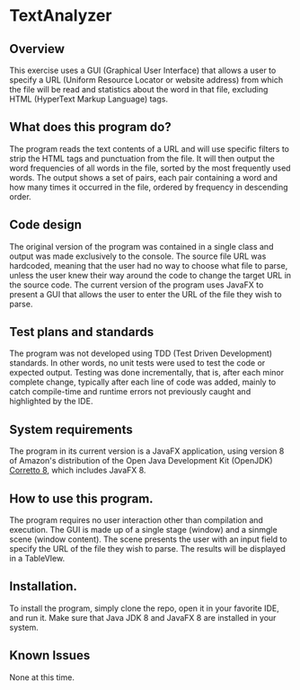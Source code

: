 # TextAnalyzer

## Overview
This exercise uses a GUI (Graphical User Interface) that allows a user to specify a URL (Uniform Resource Locator or website address) from which the file will be read and statistics about the word in that file, excluding HTML (HyperText Markup Language) tags.

## What does this program do?
The program reads the text contents of a URL and will use specific filters to strip the HTML tags and punctuation from the file. It will then output the word frequencies of all words in the file, sorted by the most frequently used words. The output shows a set of pairs, each pair containing a word and how many times it occurred in the file, ordered by frequency in descending order.

## Code design
The original version of the program was contained in a single class and output was made exclusively to the console. The source file URL was hardcoded, meaning that the user had no way to choose what file to parse, unless the user knew their way around the code to change the target URL in the source code. The current version of the program uses JavaFX to present a GUI that allows the user to enter the URL of the file they wish to parse.

## Test plans and standards
The program was not developed using TDD (Test Driven Development) standards. In other words, no unit tests were used to test the code or expected output. Testing was done incrementally, that is, after each minor complete change, typically after each line of code was added, mainly to catch compile-time and runtime errors not previously caught and highlighted by the IDE.

## System requirements
The program in its current version is a JavaFX application, using version 8 of Amazon's distribution of the Open Java Development Kit (OpenJDK) [Corretto 8](https://aws.amazon.com/corretto/), which includes JavaFX 8.

## How to use this program.
The program requires no user interaction other than compilation and execution. The GUI is made up of a single stage (window) and a sinmgle scene (window content). The scene presents the user with an input field to specify the URL of the file they wish to parse. The results will be displayed in a TableVIew.

## Installation.
To install the program, simply clone the repo, open it in your favorite IDE, and run it. Make sure that Java JDK 8 and JavaFX 8 are installed in your system. 

## Known Issues
None at this time.
